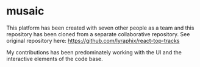 # musaic
This platform has been created with seven other people as a team and this repository has been cloned from a separate collaborative repository. See original repository here: https://github.com/lyraphix/react-top-tracks

My contributions has been predominately working with the UI and the interactive elements of the code base.
